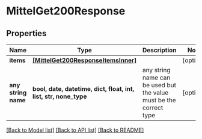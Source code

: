 # MittelGet200Response


## Properties
Name | Type | Description | Notes
------------ | ------------- | ------------- | -------------
**items** | [**[MittelGet200ResponseItemsInner]**](MittelGet200ResponseItemsInner.md) |  | [optional] 
**any string name** | **bool, date, datetime, dict, float, int, list, str, none_type** | any string name can be used but the value must be the correct type | [optional]

[[Back to Model list]](../README.md#documentation-for-models) [[Back to API list]](../README.md#documentation-for-api-endpoints) [[Back to README]](../README.md)


